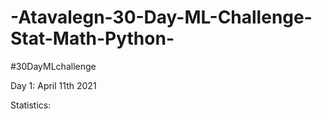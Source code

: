 # -Atavalegn-30-Day-ML-Challenge-Stat-Math-Python-
#30DayMLchallenge

Day 1: April 11th 2021

Statistics:


